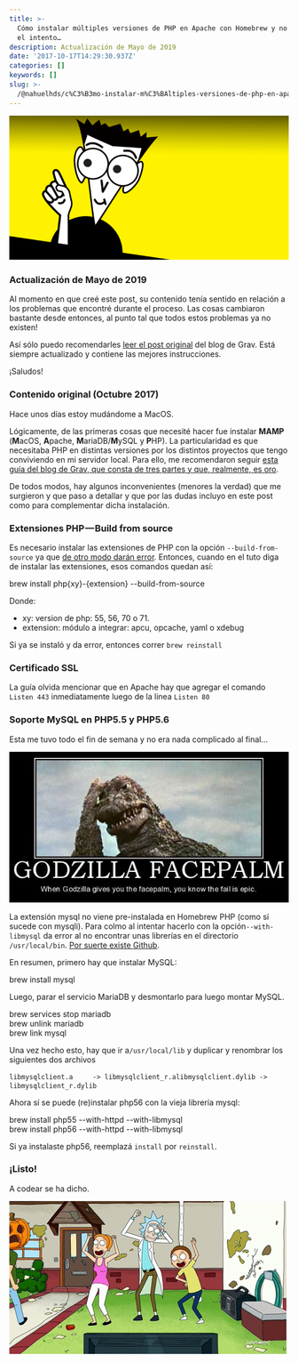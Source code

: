 ```yaml
---
title: >-
  Cómo instalar múltiples versiones de PHP en Apache con Homebrew y no morir en
  el intento…
description: Actualización de Mayo de 2019
date: '2017-10-17T14:29:30.937Z'
categories: []
keywords: []
slug: >-
  /@nahuelhds/c%C3%B3mo-instalar-m%C3%BAltiples-versiones-de-php-en-apache-con-homebrew-y-no-morir-en-el-intento-9b4de6f1e327
---
```


![](img/1__ZDOzg6V661UtBKQiGRWVQw.png)

### Actualización de Mayo de 2019

Al momento en que creé este post, su contenido tenía sentido en relación a los problemas que encontré durante el proceso. Las cosas cambiaron bastante desde entonces, al punto tal que todos estos problemas ya no existen!

Así sólo puedo recomendarles [leer el post original](https://getgrav.org/blog/macos-sierra-apache-multiple-php-versions) del blog de Grav. Está siempre actualizado y contiene las mejores instrucciones.

¡Saludos!

### Contenido original (Octubre 2017)

Hace unos días estoy mudándome a MacOS.

Lógicamente, de las primeras cosas que necesité hacer fue instalar **MAMP** (**M**acOS, **A**pache, **M**ariaDB/**M**ySQL y **P**HP). La particularidad es que necesitaba PHP en distintas versiones por los distintos proyectos que tengo conviviendo en mi servidor local. Para ello, me recomendaron seguir [esta guía del blog de Grav, que consta de tres partes y que, realmente, es oro](https://getgrav.org/blog/macos-sierra-apache-multiple-php-versions).

De todos modos, hay algunos inconvenientes (menores la verdad) que me surgieron y que paso a detallar y que por las dudas incluyo en este post como para complementar dicha instalación.

### Extensiones PHP — Build from source

Es necesario instalar las extensiones de PHP con la opción `--build-from-source` ya que [de otro modo darán error](https://github.com/Homebrew/homebrew-php/issues/2475). Entonces, cuando en el tuto diga de instalar las extensiones, esos comandos quedan así:

brew install php{xy}-{extension} --build-from-source

Donde:

*   xy: version de php: 55, 56, 70 o 71.
*   extension: módulo a integrar: apcu, opcache, yaml o xdebug

Si ya se instaló y da error, entonces correr `brew reinstall`

### Certificado SSL

La guía olvida mencionar que en Apache hay que agregar el comando `Listen 443` inmediatamente luego de la linea `Listen 80`

### Soporte MySQL en PHP5.5 y PHP5.6

Esta me tuvo todo el fin de semana y no era nada complicado al final…

![](img/1__9pqxqRnUXF09vIcHX__BY0g.png)

La extensión mysql no viene pre-instalada en Homebrew PHP (como sí sucede con mysqli). Para colmo al intentar hacerlo con la opción`--with-libmysql` da error al no encontrar unas librerías en el directorio `/usr/local/bin`. [Por suerte existe Github](https://github.com/Homebrew/homebrew-php/issues/4501#issuecomment-337139957).

En resumen, primero hay que instalar MySQL:

brew install mysql

Luego, parar el servicio MariaDB y desmontarlo para luego montar MySQL.

brew services stop mariadb  
brew unlink mariadb  
brew link mysql

Una vez hecho esto, hay que ir a`/usr/local/lib` y duplicar y renombrar los siguientes dos archivos

```
libmysqlclient.a     -> libmysqlclient_r.alibmysqlclient.dylib -> libmysqlclient_r.dylib
```

Ahora sí se puede (re)instalar php56 con la vieja librería mysql:

brew install php55 --with-httpd --with-libmysql  
brew install php56 --with-httpd --with-libmysql

Si ya instalaste php56, reemplazá `install` por `reinstall`.

### ¡Listo!

A codear se ha dicho.

![](img/1__o0RaJxltpHX03VGW9F__vrg.png)